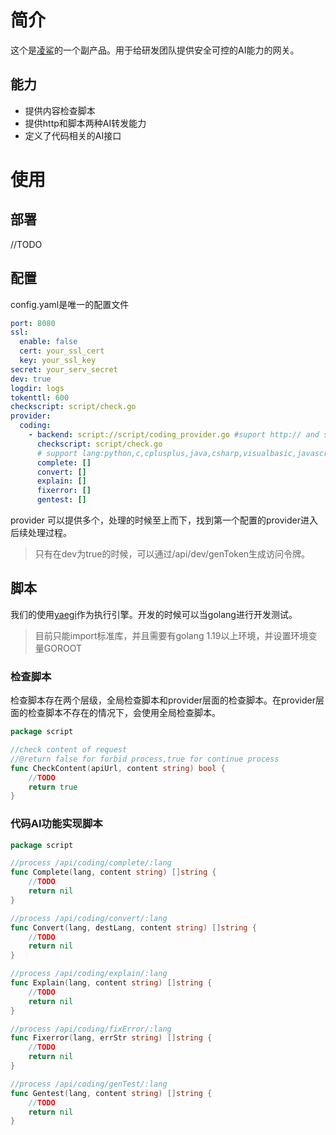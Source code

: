 # 简介

这个是[凌鲨](https://www.linksaas.pro)的一个副产品。用于给研发团队提供安全可控的AI能力的网关。

## 能力
- 提供内容检查脚本
- 提供http和脚本两种AI转发能力
- 定义了代码相关的AI接口

# 使用

## 部署
//TODO

## 配置
config.yaml是唯一的配置文件

```yaml
port: 8080
ssl:
  enable: false
  cert: your_ssl_cert
  key: your_ssl_key
secret: your_serv_secret
dev: true
logdir: logs
tokenttl: 600
checkscript: script/check.go
provider: 
  coding:
    - backend: script://script/coding_provider.go #suport http:// and script://
      checkscript: script/check.go
      # support lang:python,c,cplusplus,java,csharp,visualbasic,javascript,sql,asm,php,r,go,matlab,swift,delphi,ruby,perl,objc,rust
      complete: []
      convert: []
      explain: []
      fixerror: []
      gentest: []

```
provider 可以提供多个，处理的时候至上而下，找到第一个配置的provider进入后续处理过程。

> 只有在dev为true的时候，可以通过/api/dev/genToken生成访问令牌。

## 脚本
我们的使用[yaegi](https://github.com/traefik/yaegi)作为执行引擎。开发的时候可以当golang进行开发测试。

> 目前只能import标准库，并且需要有golang 1.19以上环境，并设置环境变量GOROOT

### 检查脚本

检查脚本存在两个层级，全局检查脚本和provider层面的检查脚本。在provider层面的检查脚本不存在的情况下，会使用全局检查脚本。

```go
package script

//check content of request
//@return false for forbid process,true for continue process
func CheckContent(apiUrl, content string) bool {
	//TODO
	return true
}
```

### 代码AI功能实现脚本

```go
package script

//process /api/coding/complete/:lang
func Complete(lang, content string) []string {
	//TODO
	return nil
}

//process /api/coding/convert/:lang
func Convert(lang, destLang, content string) []string {
	//TODO
	return nil
}

//process /api/coding/explain/:lang
func Explain(lang, content string) []string {
	//TODO
	return nil
}

//process /api/coding/fixError/:lang
func Fixerror(lang, errStr string) []string {
	//TODO
	return nil
}

//process /api/coding/genTest/:lang
func Gentest(lang, content string) []string {
	//TODO
	return nil
}
```